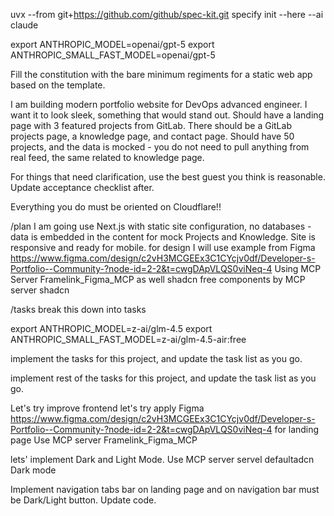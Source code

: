 
uvx --from git+https://github.com/github/spec-kit.git specify init --here --ai claude

export ANTHROPIC_MODEL=openai/gpt-5
export ANTHROPIC_SMALL_FAST_MODEL=openai/gpt-5



Fill the constitution with the bare minimum regiments for a static web app based on the template.

I am building modern portfolio website for DevOps advanced engineer. I want it to look sleek, something that would stand out. Should have a landing page with 3 featured projects from GitLab. 
There should be a GitLab projects page, a knowledge page, and contact page. Should have 50 projects, and the data is mocked - you do not need to pull anything from real feed, the same related to knowledge page. 


For things that need clarification, use the best guest you think is reasonable. Update acceptance checklist after.

Everything you do must be oriented on Cloudflare!!

/plan I am going use Next.js with static site configuration, no databases - data is embedded in the content for mock Projects and Knowledge. Site is responsive and ready for mobile.
for design I will use example from Figma https://www.figma.com/design/c2vH3MCGEEx3C1CYcjv0df/Developer-s-Portfolio--Community-?node-id=2-2&t=cwgDApVLQS0viNeq-4 Using MCP Server Framelink_Figma_MCP as well shadcn free components by MCP server shadcn


/tasks break this down into tasks

export ANTHROPIC_MODEL=z-ai/glm-4.5
export ANTHROPIC_SMALL_FAST_MODEL=z-ai/glm-4.5-air:free

implement the tasks for this project, and update the task list as you go.

implement rest of the tasks for this project, and update the task list as you go.

Let's try improve frontend let's try apply Figma https://www.figma.com/design/c2vH3MCGEEx3C1CYcjv0df/Developer-s-Portfolio--Community-?node-id=2-2&t=cwgDApVLQS0viNeq-4 for landing page Use MCP server Framelink_Figma_MCP

lets' implement Dark and Light Mode. Use MCP server servel defaultadcn Dark mode

Implement navigation tabs bar on landing page and on navigation bar must be Dark/Light button. Update code.  